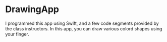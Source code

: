 # DrawingApp

I programmed this app using Swift, and a few code segments provided by the class instructors. In this app, you can draw various colord shapes using your finger.